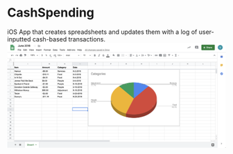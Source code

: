 # CashSpending
iOS App that creates spreadsheets and updates them with a log of user-inputted cash-based transactions. 
![alt text](spreadsheet.png "Level 3")
